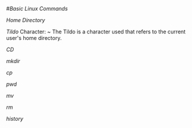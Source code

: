 #*Basic Linux Commands*

*Home Directory*

*Tildo*
Character: ~
The Tildo is a character used that refers to the current user's home directory.

*CD*

*mkdir*

*cp*

*pwd*

*mv*

*rm*

*history*
